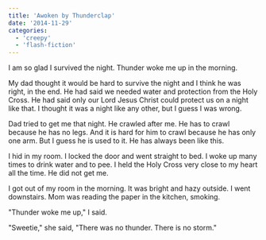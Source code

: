 ```yaml
---
title: 'Awoken by Thunderclap'
date: '2014-11-29'
categories:
  - 'creepy'
  - 'flash-fiction'
---
```


I am so glad I survived the night. Thunder woke me up in the morning.

<!-- truncate -->


My dad thought it would be hard to survive the night and I think he was right,
in the end. He had said we needed water and protection from the Holy Cross. He
had said only our Lord Jesus Christ could protect us on a night like that. I
thought it was a night like any other, but I guess I was wrong.

Dad tried to get me that night. He crawled after me. He has to crawl because he
has no legs. And it is hard for him to crawl because he has only one arm. But I
guess he is used to it. He has always been like this.

I hid in my room. I locked the door and went straight to bed. I woke up many
times to drink water and to pee. I held the Holy Cross very close to my heart
all the time. He did not get me.

I got out of my room in the morning. It was bright and hazy outside. I went
downstairs. Mom was reading the paper in the kitchen, smoking.

"Thunder woke me up," I said.

"Sweetie," she said, "There was no thunder. There is no storm."
